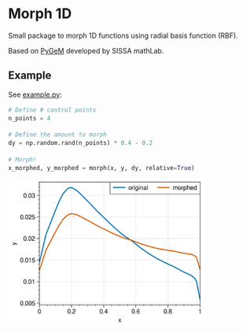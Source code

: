 # Morph 1D

Small package to morph 1D functions using radial basis function (RBF).

Based on [PyGeM](https://github.com/mathLab/PyGeM) developed by SISSA mathLab.


## Example

See [example.py](example.py):

```python
# Define # control points
n_points = 4

# Define the amount to morph
dy = np.random.rand(n_points) * 0.4 - 0.2

# Morph!
x_morphed, y_morphed = morph(x, y, dy, relative=True)
```

<img src="docs/img/example.png" width=400px></img>